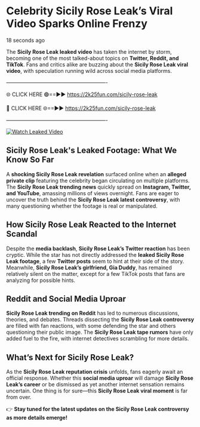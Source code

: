 # Celebrity Sicily Rose Leak’s Viral Video Sparks Online Frenzy

18 seconds ago

The **Sicily Rose Leak leaked video** has taken the internet by storm, becoming one of the most talked-about topics on **Twitter, Reddit, and TikTok**. Fans and critics alike are buzzing about the **Sicily Rose Leak viral video**, with speculation running wild across social media platforms.

———————————————————-

🌐 CLICK HERE 🟢==►► https://2k25fun.com/sicily-rose-leak

🔴 CLICK HERE 🌐==►► https://2k25fun.com/sicily-rose-leak

———————————————————-

[![Watch Leaked Video](https://miro.medium.com/v2/resize:fit:828/format:webp/1*cilzJN44JGOrTw9NJCrNHA.gif "Watch Leaked Video")](https://2k25fun.com/sicily-rose-leak)

## **Sicily Rose Leak's Leaked Footage: What We Know So Far**  
A **shocking Sicily Rose Leak revelation** surfaced online when an **alleged private clip** featuring the celebrity began circulating on multiple platforms. The **Sicily Rose Leak trending news** quickly spread on **Instagram, Twitter, and YouTube**, amassing millions of views overnight. Fans are eager to uncover the truth behind the **Sicily Rose Leak latest controversy**, with many questioning whether the footage is real or manipulated.  

## **How Sicily Rose Leak Reacted to the Internet Scandal**  
Despite the **media backlash**, **Sicily Rose Leak’s Twitter reaction** has been cryptic. While the star has not directly addressed the **leaked Sicily Rose Leak footage**, a few **Twitter posts** seem to hint at their side of the story. Meanwhile, **Sicily Rose Leak’s girlfriend, Gia Duddy**, has remained relatively silent on the matter, except for a few TikTok posts that fans are analyzing for possible hints.  

## **Reddit and Social Media Uproar**  
**Sicily Rose Leak trending on Reddit** has led to numerous discussions, theories, and debates. Threads dissecting the **Sicily Rose Leak controversy** are filled with fan reactions, with some defending the star and others questioning their public image. The **Sicily Rose Leak tape rumors** have only added fuel to the fire, with internet detectives scrambling for more details.  

## **What’s Next for Sicily Rose Leak?**  
As the **Sicily Rose Leak reputation crisis** unfolds, fans eagerly await an official response. Whether this **social media uproar** will damage **Sicily Rose Leak’s career** or be dismissed as yet another internet sensation remains uncertain. One thing is for sure—this **Sicily Rose Leak viral moment** is far from over.  

👉 **Stay tuned for the latest updates on the Sicily Rose Leak controversy as more details emerge!**  